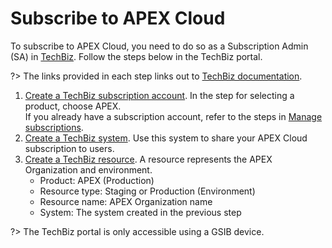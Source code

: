 # Subscribe to APEX Cloud 

To subscribe to APEX Cloud, you need to do so as a Subscription Admin (SA) in [TechBiz](https://www.developer.tech.gov.sg/products/categories/productivity-tools/techbiz/overview.html). Follow the steps below in the TechBiz portal. 

?> The links provided in each step links out to [TechBiz documentation](https://docs.developer.tech.gov.sg/docs/techbiz-documentation/).



1. [Create a TechBiz subscription account](https://docs.developer.tech.gov.sg/docs/techbiz-documentation/create-subscription-acc/request-for-techbiz-account). In the step for selecting a product, choose APEX. <Br> If you already have a subscription account, refer to the steps in [Manage subscriptions](https://docs.developer.tech.gov.sg/docs/techbiz-documentation/manage-subscriptions?id=subscribe-to-other-sgts-products).
2. [Create a TechBiz system](https://docs.developer.tech.gov.sg/docs/techbiz-documentation/create-techbiz-system). Use this system to share your APEX Cloud subscription to users.
3. [Create a TechBiz resource](https://docs.developer.tech.gov.sg/docs/techbiz-documentation/create-configure-resources). A resource represents the APEX Organization and environment. 
    - Product: APEX (Production)
    - Resource type: Staging or Production (Environment)
    - Resource name: APEX Organization name
    - System: The system created in the previous step

?> The TechBiz portal is only accessible using a GSIB device.